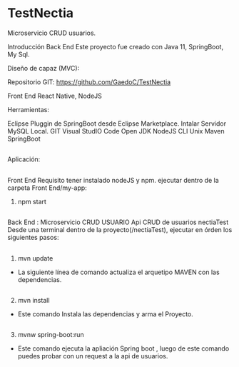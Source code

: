 # TestNectia

Microservicio CRUD usuarios.

Introducción
Back End
Este proyecto fue creado con Java 11, SpringBoot, My Sql.


Diseño de capaz (MVC):

Repositorio GIT: https://github.com/GaedoC/TestNectia

Front End
React Native, NodeJS

Herramientas:

Eclipse
Pluggin de SpringBoot desde Eclipse Marketplace.
Intalar Servidor MySQL Local.
GIT
Visual StudIO Code
Open JDK
NodeJS
CLI Unix
Maven
SpringBoot
##
Aplicación:
##
Front End
Requisito tener instalado nodeJS y npm.
ejecutar dentro de la carpeta Front End/my-app: 
1. npm  start

##
Back End : Microservicio CRUD USUARIO
 Api CRUD de usuarios nectiaTest
    Desde una terminal dentro de la proyecto(/nectiaTest), ejecutar en órden los siguientes pasos:
##
1. mvn update
- La siguiente línea de comando actualiza el arquetipo MAVEN con las dependencias.

##
2. mvn install
- Este comando Instala las dependencias y arma el Proyecto.
##
3. mvnw spring-boot:run
- Este comando ejecuta la apliación Spring boot , luego de este comando puedes probar con un request a la api de usuarios.




